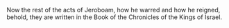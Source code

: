Now the rest of the acts of Jeroboam, how he warred and how he reigned, behold, they are written in the Book of the Chronicles of the Kings of Israel.
